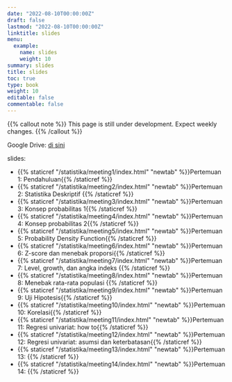 ```yaml
---
date: "2022-08-10T00:00:00Z"
draft: false
lastmod: "2022-08-10T00:00:00Z"
linktitle: slides
menu:
  example:
    name: slides
    weight: 10
summary: slides
title: slides
toc: true
type: book
weight: 10
editable: false
commentable: false
---
```


{{% callout note %}} This page is still under development. Expect weekly changes. {{% /callout %}}

Google Drive: [di sini](https://drive.google.com/drive/folders/1s8YHrlTFrp-Iu0ip6FesyKahNHLo5had?usp=share_link)

slides:

- {{% staticref "/statistika/meeting1/index.html" "newtab" %}}Pertemuan 1: Pendahuluan{{% /staticref %}}
- {{% staticref "/statistika/meeting2/index.html" "newtab" %}}Pertemuan 2: Statistika Deskriptif {{% /staticref %}}
- {{% staticref "/statistika/meeting3/index.html" "newtab" %}}Pertemuan 3: Konsep probabilitas 1{{% /staticref %}}
- {{% staticref "/statistika/meeting4/index.html" "newtab" %}}Pertemuan 4: Konsep probabilitas 2{{% /staticref %}}
- {{% staticref "/statistika/meeting5/index.html" "newtab" %}}Pertemuan 5: Probability Density Function{{% /staticref %}}
- {{% staticref "/statistika/meeting6/index.html" "newtab" %}}Pertemuan 6: Z-score dan menebak proporsi{{% /staticref %}}
- {{% staticref "/statistika/meeting7/index.html" "newtab" %}}Pertemuan 7: Level, growth, dan angka indeks {{% /staticref %}}
- {{% staticref "/statistika/meeting8/index.html" "newtab" %}}Pertemuan 8: Menebak rata-rata populasi  {{% /staticref %}}
- {{% staticref "/statistika/meeting9/index.html" "newtab" %}}Pertemuan 9: Uji Hipotesis{{% /staticref %}}
- {{% staticref "/statistika/meeting10/index.html" "newtab" %}}Pertemuan 10: Korelasi{{% /staticref %}}
- {{% staticref "/statistika/meeting11/index.html" "newtab" %}}Pertemuan 11: Regresi univariat: how to{{% /staticref %}}
- {{% staticref "/statistika/meeting12/index.html" "newtab" %}}Pertemuan 12: Regresi univariat: asumsi dan keterbatasan{{% /staticref %}}
- {{% staticref "/statistika/meeting13/index.html" "newtab" %}}Pertemuan 13: {{% /staticref %}}
- {{% staticref "/statistika/meeting14/index.html" "newtab" %}}Pertemuan 14: {{% /staticref %}}